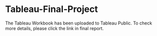 # Tableau-Final-Project
The Tableau Workbook has been uploaded to Tableau Public. To check more details, please click the link in final report.
